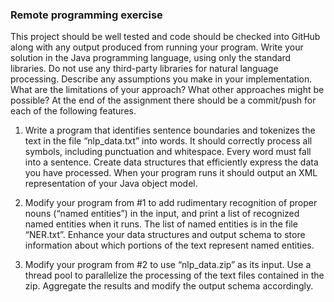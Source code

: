 ### Remote programming exercise

This project should be well tested and code should be checked into GitHub along with any
output produced from running your program. Write your solution in the Java programming
language, using only the standard libraries. Do not use any third-party libraries for natural
language processing. Describe any assumptions you make in your implementation. What are
the limitations of your approach? What other approaches might be possible? At the end of the
assignment there should be a commit/push for each of the following features.

1. Write a program that identifies sentence boundaries and tokenizes the text in the file
“nlp_data.txt” into words. It should correctly process all symbols, including punctuation
and whitespace. Every word must fall into a sentence. Create data structures that
efficiently express the data you have processed. When your program runs it should
output an XML representation of your Java object model.

2. Modify your program from #1 to add rudimentary recognition of proper nouns (“named
entities”) in the input, and print a list of recognized named entities when it runs. The list
of named entities is in the file “NER.txt”. Enhance your data structures and output
schema to store information about which portions of the text represent named entities.

3. Modify your program from #2 to use “nlp_data.zip” as its input. Use a thread pool to
parallelize the processing of the text files contained in the zip. Aggregate the results
and modify the output schema accordingly.